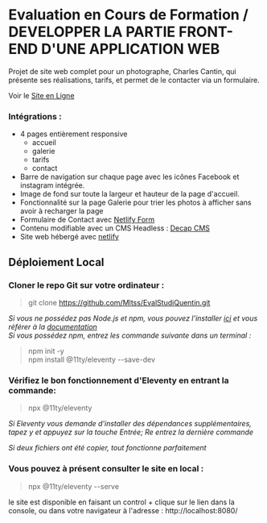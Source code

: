 # Evaluation en Cours de Formation / DEVELOPPER LA PARTIE FRONT-END D'UNE APPLICATION WEB

Projet de site web complet pour un photographe, Charles Cantin, qui présente ses réalisations, tarifs, et permet de le contacter via un formulaire.

Voir le [Site en Ligne](https://charles-cantin-photographee.netlify.app)

### Intégrations :

- 4 pages entièrement responsive
  - accueil
  - galerie
  - tarifs
  - contact
- Barre de navigation sur chaque page avec les icônes Facebook et instagram intégrée. 
- Image de fond sur toute la largeur et hauteur de la page d'accueil.
- Fonctionnalité sur la page Galerie pour trier les photos à afficher sans avoir à recharger la page
- Formulaire de Contact avec [Netlify Form](https://www.netlify.com/products/forms/)
- Contenu modifiable avec un CMS Headless : [Decap CMS](https://decapcms.org/)
- Site web hébergé avec [netlify](https://www.netlify.com/)

## Déploiement Local

### Cloner le repo Git sur votre ordinateur :

> git clone https://github.com/Mltss/EvalStudiQuentin.git

_Si vous ne possédez pas Node.js et npm, vous pouvez l'installer [ici](https://nodejs.org/en/download) et vous référer à la [documentation](https://nodejs.org/en/docs)_  
_Si vous possédez npm, entrez les commande suivante dans un terminal :_

> npm init -y  
> npm install @11ty/eleventy --save-dev

### Vérifiez le bon fonctionnement d'Eleventy en entrant la commande:

> npx @11ty/eleventy

_Si Eleventy vous demande d'installer des dépendances supplémentaires, tapez y et appuyez sur la touche Entrée; Re entrez la dernière commande_

_Si deux fichiers ont été copier, tout fonctionne parfaitement_
### Vous pouvez à présent consulter le site en local :

> npx @11ty/eleventy --serve

le site est disponible en faisant un control + clique sur le lien dans la console, ou dans votre navigateur à l'adresse : http://localhost:8080/

